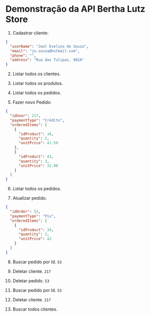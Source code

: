 # Demonstração da API Bertha Lutz Store

1. Cadastrar cliente:

```json
{
  "userName": "Joel Evelino de Souza",
  "email": "jo.souza@hotmail.com",
  "phone": "",
  "address": "Rua das Tulipas, 902A"
}
```

2. Listar todos os clientes.

3. Listar todos os produtos.

4. Listar todos os pedidos.

5. Fazer novo Pedido:

```json
{
  "idUser": 217,
  "paymentType": "Crédito",
  "orderedItems": [
    {
      "idProduct": 34,
      "quantity": 2,
      "unitPrice": 41.59
    },
    {
      "idProduct": 43,
      "quantity": 3,
      "unitPrice": 32.00
    }
  ]
}
```

6. Listar todos os pedidos.

7. Atualizar pedido.

```json
{
  "idOrder": 53,
  "paymentType": "Pix",
  "orderedItems": [
    {
      "idProduct": 34,
      "quantity": 1,
      "unitPrice": 42
    }
  ]
}
```

8. Buscar pedido por Id. `53`

9. Deletar cliente. `217`

10. Deletar pedido. `53`

11. Buscar pedido por Id. `53`

12. Deletar cliente. `217`

13. Buscar todos clientes.
